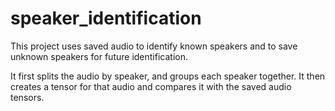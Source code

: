 # speaker_identification
This project uses saved audio to identify known speakers and to save unknown speakers for future identification.

It first splits the audio by speaker, and groups each speaker together. It then creates a tensor for that audio and compares it with the saved audio tensors.
